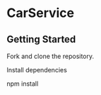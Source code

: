 # CarService

## Getting Started

Fork and clone the repository.

Install dependencies

npm install

